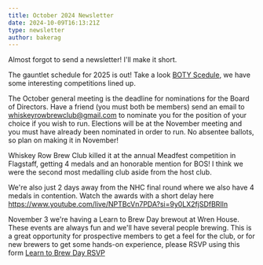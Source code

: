 ```yaml
---
title: October 2024 Newsletter
date: 2024-10-09T16:13:21Z
type: newsletter
author: bakerag
---
```


Almost forgot to send a newsletter! I'll make it short.

The gauntlet schedule for 2025 is out! Take a look [BOTY Scedule](/brewer-of-the-year/schedule),
we have some interesting competitions lined up.

The October general meeting is the deadline for nominations for the Board of Directors. Have a friend
(you must both be members) send an email to whiskeyrowbrewclub@gmail.com to nominate you for the position
of your choice if you wish to run. Elections will be at the November meeting and you must have already been
nominated in order to run. No absentee ballots, so plan on making it in November!

Whiskey Row Brew Club killed it at the annual Meadfest competition in Flagstaff, getting 4 medals and an
honorable mention for BOS! I think we were the second most medalling club aside from the host club.

We're also just 2 days away from the NHC final round where we also have 4 medals in contention. Watch the
awards with a short delay here https://www.youtube.com/live/NPTBcVn7PDA?si=9y0LX2fjSDfBRIln

November 3 we're having a Learn to Brew Day brewout at Wren House. These events are always fun and we'll have
several people brewing. This is a great opportunity for prospective members to get a feel for the club, or for
new brewers to get some hands-on experience, please RSVP using this form [Learn to Brew Day RSVP](https://forms.gle/apg4L1Ry4BzMzFLY8)